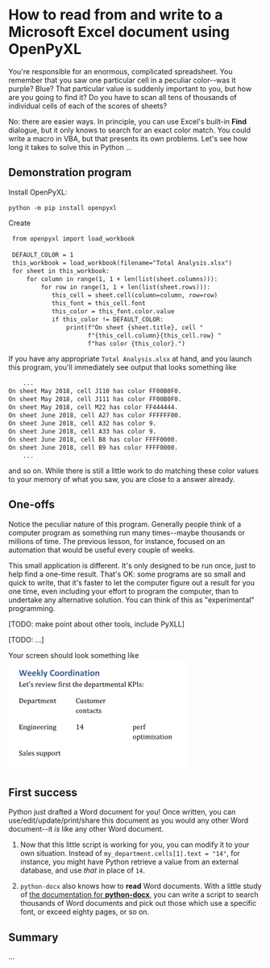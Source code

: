 # How to read from and write to a Microsoft Excel document using **OpenPyXL**
 
You're responsible for an enormous, complicated spreadsheet.  You remember that you saw one particular cell in a peculiar color--was it purple?  Blue?  That particular value is suddenly important to you, but how are you going to find it?  Do you have to scan all tens of thousands of individual cells of each of the scores of sheets?

No:  there are easier ways.  In principle, you can use Excel's built-in **Find** dialogue, but it only knows to search for an exact color match.  You could write a macro in VBA, but that presents its own problems.  Let's see how long it takes to solve this in Python ...


## Demonstration program

Install OpenPyXL:

    python -m pip install openpyxl

Create

     from openpyxl import load_workbook
     
     DEFAULT_COLOR = 1
     this_workbook = load_workbook(filename="Total Analysis.xlsx")
     for sheet in this_workbook:
         for column in range(1, 1 + len(list(sheet.columns))):
             for row in range(1, 1 + len(list(sheet.rows))):
                this_cell = sheet.cell(column=column, row=row)
                this_font = this_cell.font
                this_color = this_font.color.value
                if this_color != DEFAULT_COLOR:
                    print(f"On sheet {sheet.title}, cell "
                          f"{this_cell.column}{this_cell.row} "
                          f"has color {this_color}.")

If you have any appropriate `Total Analysis.xlsx` at hand, and you launch this program, you'll immediately see output that looks something like

        ...
    On sheet May 2018, cell J110 has color FF00B0F0.
    On sheet May 2018, cell J111 has color FF00B0F0.
    On sheet May 2018, cell M22 has color FF444444.
    On sheet June 2018, cell A27 has color FFFFFF00.
    On sheet June 2018, cell A32 has color 9.
    On sheet June 2018, cell A33 has color 9.
    On sheet June 2018, cell B8 has color FFFF0000.
    On sheet June 2018, cell B9 has color FFFF0000.
        ...

and so on.  While there is still a little work to do matching these color values to your memory of what you saw, you are close to a answer already.


## One-offs

Notice the peculiar nature of this program.  Generally people think of a computer program as something run many times--maybe thousands or millions of time.  The previous lesson, for instance, focused on an automation that would be useful every couple of weeks.

This small application is different.  It's only designed to be run once, just to help find a one-time result.  That's OK:  some programs are so small and quick to write, that it's faster to let the computer figure out a result for you one time, even including your effort to program the computer, than to undertake any alternative solution.  You can think of this as "experimental" programming.




[TODO:  make point about other tools, include PyXLL]

[TODO:  ...]

Your screen should look something like ![screenshot of first page of Word document](images/agenda.png)


## First success

Python just drafted a Word document for you!  Once written, you can use/edit/update/print/share this document as you would any other Word document--it _is_ like any other Word document.

1.  Now that this little script is working for you, you can modify it to your own situation.  Instead of `my_department.cells[1].text = "14"`, for instance, you might have Python retrieve a value from an external database, and use _that_ in place of `14`.

1.  `python-docx` also knows how to **read** Word documents.  With a little study of [the documentation for **python-docx**](https://python-docx.readthedocs.io/en/latest/), you can write a script to search thousands of Word documents and pick out those which use a specific font, or exceed eighty pages, or so on.


## Summary

...
